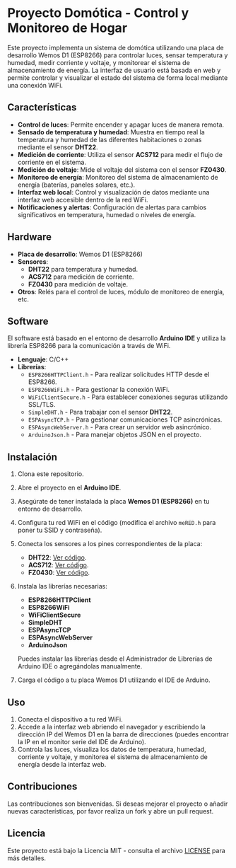 # Proyecto Domótica - Control y Monitoreo de Hogar

Este proyecto implementa un sistema de domótica utilizando una placa de desarrollo Wemos D1 (ESP8266) para controlar luces, sensar temperatura y humedad, medir corriente y voltaje, y monitorear el sistema de almacenamiento de energía. La interfaz de usuario está basada en web y permite controlar y visualizar el estado del sistema de forma local mediante una conexión WiFi.

## Características
- **Control de luces**: Permite encender y apagar luces de manera remota.
- **Sensado de temperatura y humedad**: Muestra en tiempo real la temperatura y humedad de las diferentes habitaciones o zonas mediante el sensor **DHT22**.
- **Medición de corriente**: Utiliza el sensor **ACS712** para medir el flujo de corriente en el sistema.
- **Medición de voltaje**: Mide el voltaje del sistema con el sensor **FZ0430**.
- **Monitoreo de energía**: Monitoreo del sistema de almacenamiento de energía (baterías, paneles solares, etc.).
- **Interfaz web local**: Control y visualización de datos mediante una interfaz web accesible dentro de la red WiFi.
- **Notificaciones y alertas**: Configuración de alertas para cambios significativos en temperatura, humedad o niveles de energía.

## Hardware
- **Placa de desarrollo**: Wemos D1 (ESP8266)
- **Sensores**:
  - **DHT22** para temperatura y humedad.
  - **ACS712** para medición de corriente.
  - **FZ0430** para medición de voltaje.
- **Otros**: Relés para el control de luces, módulo de monitoreo de energía, etc.

## Software
El software está basado en el entorno de desarrollo **Arduino IDE** y utiliza la librería ESP8266 para la comunicación a través de WiFi.

- **Lenguaje**: C/C++
- **Librerías**:
  - `ESP8266HTTPClient.h` - Para realizar solicitudes HTTP desde el ESP8266.
  - `ESP8266WiFi.h` - Para gestionar la conexión WiFi.
  - `WiFiClientSecure.h` - Para establecer conexiones seguras utilizando SSL/TLS.
  - `SimpleDHT.h` - Para trabajar con el sensor **DHT22**.
  - `ESPAsyncTCP.h` - Para gestionar comunicaciones TCP asincrónicas.
  - `ESPAsyncWebServer.h` - Para crear un servidor web asincrónico.
  - `ArduinoJson.h` - Para manejar objetos JSON en el proyecto.

## Instalación
1. Clona este repositorio.
2. Abre el proyecto en el **Arduino IDE**.
3. Asegúrate de tener instalada la placa **Wemos D1 (ESP8266)** en tu entorno de desarrollo.
4. Configura tu red WiFi en el código (modifica el archivo `meRED.h` para poner tu SSID y contraseña).
5. Conecta los sensores a los pines correspondientes de la placa:
   - **DHT22**: [Ver código](DomoHomeCode/DomoHome.ino).
   - **ACS712**: [Ver código](DomoHomeCode/DomoHome.ino).
   - **FZ0430**: [Ver código](DomoHomeCode/DomoHome.ino).
6. Instala las librerías necesarias:
   - **ESP8266HTTPClient**
   - **ESP8266WiFi**
   - **WiFiClientSecure**
   - **SimpleDHT**
   - **ESPAsyncTCP**
   - **ESPAsyncWebServer**
   - **ArduinoJson**
   
   Puedes instalar las librerías desde el Administrador de Librerías de Arduino IDE o agregándolas manualmente.
7. Carga el código a tu placa Wemos D1 utilizando el IDE de Arduino.

## Uso
1. Conecta el dispositivo a tu red WiFi.
2. Accede a la interfaz web abriendo el navegador y escribiendo la dirección IP del Wemos D1 en la barra de direcciones (puedes encontrar la IP en el monitor serie del IDE de Arduino).
3. Controla las luces, visualiza los datos de temperatura, humedad, corriente y voltaje, y monitorea el sistema de almacenamiento de energía desde la interfaz web.

## Contribuciones
Las contribuciones son bienvenidas. Si deseas mejorar el proyecto o añadir nuevas características, por favor realiza un fork y abre un pull request.

## Licencia
Este proyecto está bajo la Licencia MIT - consulta el archivo [LICENSE](LICENSE.md) para más detalles.
